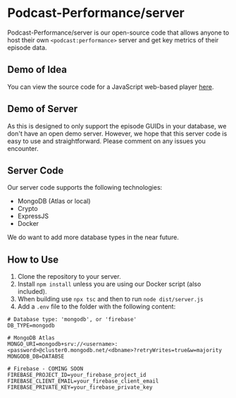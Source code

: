 # Podcast-Performance/server

Podcast-Performance/server is our open-source code that allows anyone to host their own `<podcast:performance>` server and get key metrics of their episode data.

## Demo of Idea

You can view the source code for a JavaScript web-based player [here](https://codepen.io/redimongo/full/BaeQyaP).

## Demo of Server

As this is designed to only support the episode GUIDs in your database, we don't have an open demo server. However, we hope that this server code is easy to use and straightforward. Please comment on any issues you encounter.

## Server Code

Our server code supports the following technologies:
- MongoDB (Atlas or local)
- Crypto
- ExpressJS
- Docker

We do want to add more database types in the near future.

## How to Use

1. Clone the repository to your server.
2. Install `npm install` unless you are using our Docker script (also included).
3. When building use `npx tsc` and then to run `node dist/server.js`
3. Add a `.env` file to the folder with the following content:

```env
# Database type: 'mongodb', or 'firebase'
DB_TYPE=mongodb

# MongoDB Atlas
MONGO_URI=mongodb+srv://<username>:<password>@cluster0.mongodb.net/<dbname>?retryWrites=true&w=majority
MONGODB_DB=DATABSE

# Firebase - COMING SOON
FIREBASE_PROJECT_ID=your_firebase_project_id
FIREBASE_CLIENT_EMAIL=your_firebase_client_email
FIREBASE_PRIVATE_KEY=your_firebase_private_key
```
